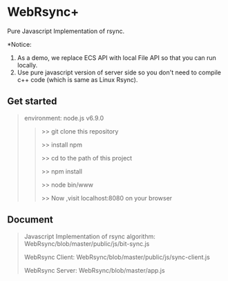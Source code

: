 # WebRsync+

Pure Javascript Implementation of rsync.

*Notice: 

1. As a demo, we replace ECS API with local File API so that you can run locally.
2. Use pure javascript version of server side so you don't need to compile c++ code (which is same as Linux Rsync).

## Get started
> environment: node.js v6.9.0
>> \>\> git clone this repository
>> 
>> \>\> install npm
>> 
>> \>\> cd to the path of this project
>> 
>> \>\> npm install
>> 
>> \>\> node bin/www
>> 
>> \>\> Now ,visit localhost:8080 on your browser

## Document
> Javascript Implementation of rsync algorithm: WebRsync/blob/master/public/js/bit-sync.js
> 
> WebRsync Client: WebRsync/blob/master/public/js/sync-client.js
> 
> WebRsync Server: WebRsync/blob/master/app.js
